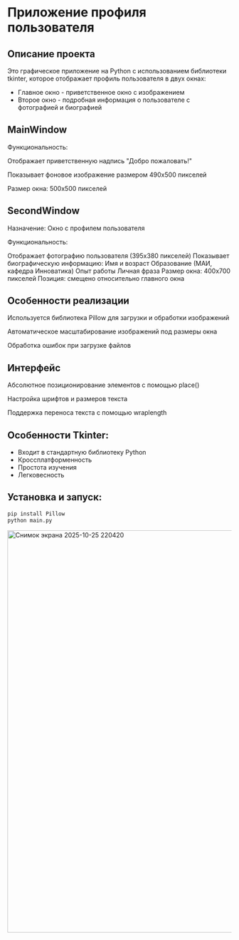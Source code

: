# Приложение профиля пользователя

##  Описание проекта

Это графическое приложение на Python с использованием библиотеки tkinter, которое отображает профиль пользователя в двух окнах:

- Главное окно - приветственное окно с изображением
- Второе окно - подробная информация о пользователе с фотографией и биографией



## MainWindow
Функциональность:

Отображает приветственную надпись "Добро пожаловать!"

Показывает фоновое изображение размером 490x500 пикселей

Размер окна: 500x500 пикселей

 ## SecondWindow
Назначение: Окно с профилем пользователя

Функциональность:

Отображает фотографию пользователя (395x380 пикселей)
Показывает биографическую информацию:
Имя и возраст
Образование (МАИ, кафедра Инноватика)
Опыт работы
Личная фраза
Размер окна: 400x700 пикселей
Позиция: смещено относительно главного окна


## Особенности реализации

Используется библиотека Pillow для загрузки и обработки изображений

Автоматическое масштабирование изображений под размеры окна

Обработка ошибок при загрузке файлов
 ## Интерфейс
Абсолютное позиционирование элементов с помощью place()

Настройка шрифтов и размеров текста

Поддержка переноса текста с помощью wraplength

## Особенности Tkinter:
- Входит в стандартную библиотеку Python
- Кроссплатформенность
- Простота изучения
- Легковесность

## Установка и запуск:
```bash
pip install Pillow
python main.py
```
<img width="1128" height="903" alt="Снимок экрана 2025-10-25 220420" src="https://github.com/user-attachments/assets/a10bced5-5214-4dee-b664-2ac110fd01cc" />
